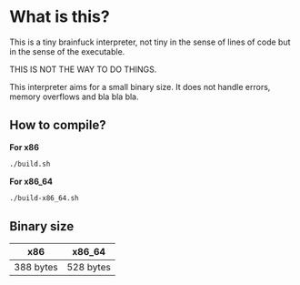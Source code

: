 # What is this?
This is a tiny brainfuck interpreter, not tiny in the sense of lines of code but in the sense of the executable.

THIS IS NOT THE WAY TO DO THINGS.

This interpreter aims for a small binary size. It does not handle errors, memory overflows and bla bla bla.

## How to compile?

**For x86**
```bash
./build.sh
```

**For x86_64**
```bash
./build-x86_64.sh
```

## Binary size

| x86       | x86_64    |
|-----------|-----------|
| 388 bytes | 528 bytes |
